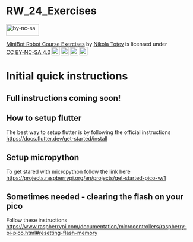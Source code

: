 # RW_24_Exercises
<img src="https://mirrors.creativecommons.org/presskit/buttons/88x31/png/by-nc-sa.eu.png" width="88" height="31" alt="by-nc-sa"/>
<p xmlns:cc="http://creativecommons.org/ns#" xmlns:dct="http://purl.org/dc/terms/"><a property="dct:title" rel="cc:attributionURL" href="https://github.com/NikolaTotev/RW_24_Exercises">MiniBot Robot Course Exercises</a> by <a rel="cc:attributionURL dct:creator" property="cc:attributionName" href="https://github.com/NikolaTotev">Nikola Totev</a> is licensed under <a href="https://creativecommons.org/licenses/by-nc-sa/4.0/?ref=chooser-v1" target="_blank" rel="license noopener noreferrer" style="display:inline-block;">CC BY-NC-SA 4.0<img style="height:22px!important;margin-left:3px;vertical-align:text-bottom;" src="https://mirrors.creativecommons.org/presskit/icons/cc.svg?ref=chooser-v1" alt=""><img style="height:22px!important;margin-left:3px;vertical-align:text-bottom;" src="https://mirrors.creativecommons.org/presskit/icons/by.svg?ref=chooser-v1" alt=""><img style="height:22px!important;margin-left:3px;vertical-align:text-bottom;" src="https://mirrors.creativecommons.org/presskit/icons/nc.svg?ref=chooser-v1" alt=""><img style="height:22px!important;margin-left:3px;vertical-align:text-bottom;" src="https://mirrors.creativecommons.org/presskit/icons/sa.svg?ref=chooser-v1" alt=""></a></p>


# Initial quick instructions

## Full instructions coming soon!

## How to setup flutter
The best way to setup flutter is by following the official instructions https://docs.flutter.dev/get-started/install

## Setup micropython
To get stared with micropython follow the link here https://projects.raspberrypi.org/en/projects/get-started-pico-w/1

## Sometimes needed - clearing the flash on your pico
Follow these instructions
https://www.raspberrypi.com/documentation/microcontrollers/raspberry-pi-pico.html#resetting-flash-memory

